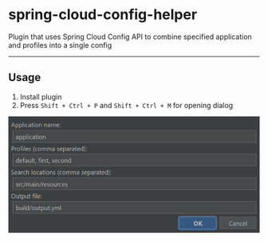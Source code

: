 # spring-cloud-config-helper

Plugin that uses Spring Cloud Config API to combine specified application and profiles into a single config

---

## Usage

1. Install plugin
2. Press `Shift + Ctrl + P` and `Shift + Ctrl + M` for opening dialog

![img.png](img.png)